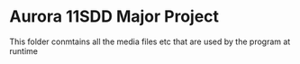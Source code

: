 # Aurora 11SDD Major Project

This folder conmtains all the media files etc that are used by the program at runtime
